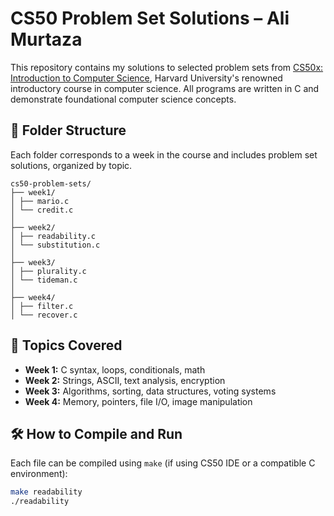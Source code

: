 # CS50 Problem Set Solutions – Ali Murtaza

This repository contains my solutions to selected problem sets from [CS50x: Introduction to Computer Science](https://cs50.harvard.edu/x/), Harvard University's renowned introductory course in computer science. All programs are written in C and demonstrate foundational computer science concepts.

## 📁 Folder Structure

Each folder corresponds to a week in the course and includes problem set solutions, organized by topic.
```
cs50-problem-sets/
├── week1/
│ ├── mario.c
│ └── credit.c
│
├── week2/
│ ├── readability.c
│ └── substitution.c
│
├── week3/
│ ├── plurality.c
│ └── tideman.c
│
├── week4/
│ ├── filter.c
│ └── recover.c
```
## 🧠 Topics Covered

- **Week 1:** C syntax, loops, conditionals, math
- **Week 2:** Strings, ASCII, text analysis, encryption
- **Week 3:** Algorithms, sorting, data structures, voting systems
- **Week 4:** Memory, pointers, file I/O, image manipulation

## 🛠️ How to Compile and Run

Each file can be compiled using `make` (if using CS50 IDE or a compatible C environment):

```bash
make readability
./readability
